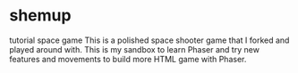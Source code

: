 # shemup
tutorial space game
This is a polished space shooter game that I forked and played around with. This is my sandbox to learn Phaser and try new features and movements to build more HTML game with Phaser.
